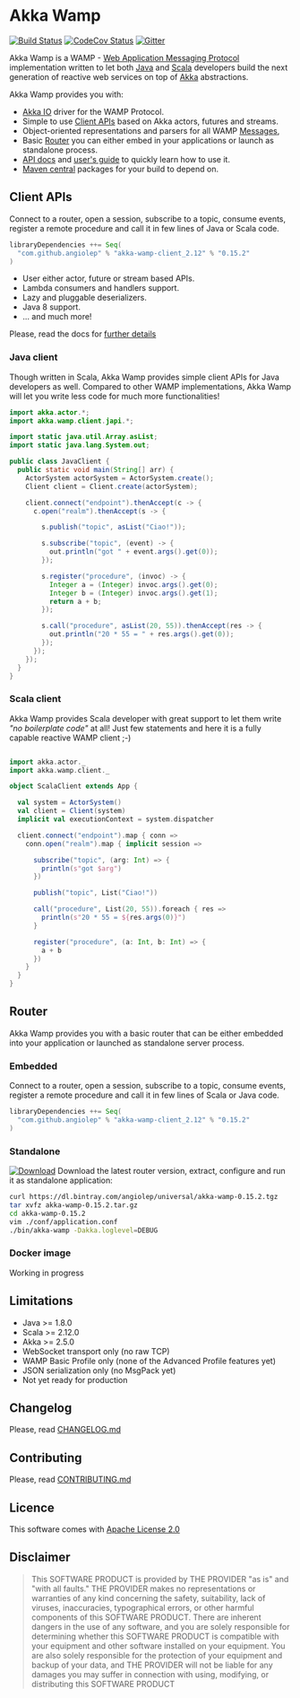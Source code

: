 # Akka Wamp
[![Build Status][travis-image]][travis-url] [![CodeCov Status][codecov-image]][codecov-url] [![Gitter][gitter-image]][gitter-url]

Akka Wamp is a WAMP - [Web Application Messaging Protocol](http://wamp-proto.org/) implementation written to let both [Java](http://www.java.com) and [Scala](http://scala-lang.org/)  developers build the next generation of reactive web services on top of [Akka](http://akka.io/) abstractions.

Akka Wamp provides you with:

* [Akka IO](https://doc.akka.io/docs/akka/current/io.html) driver for the WAMP Protocol.
* Simple to use [Client APIs](https://angiolep.github.io/projects/akka-wamp/client) based on Akka actors, futures and streams.
* Object-oriented representations and parsers for all WAMP [Messages](https://angiolep.github.io/projects/akka-wamp/messages),
* Basic [Router](https://angiolep.github.io/projects/akka-wamp/router) you can either embed in your applications or launch as standalone process.
* [API docs](https://angiolep.github.io/projects/akka-wamp/api/akka/wamp) and [user's guide](https://angiolep.github.io/projects/akka-wamp) to quickly learn how to use it.
* [Maven central](https://search.maven.org/#search%7Cgav%7C1%7Cg%3A%22com.github.angiolep%22%20AND%20a%3A%22akka-wamp_2.12%22) packages for your build to depend on.


## Client APIs
Connect to a router, open a session, subscribe to a topic, consume events, register a remote procedure and call it in few lines of Java or Scala code.

```scala
libraryDependencies ++= Seq(
  "com.github.angiolep" % "akka-wamp-client_2.12" % "0.15.2"
)
```

* User either actor, future or stream based APIs.
* Lambda consumers and handlers support.
* Lazy and pluggable deserializers.
* Java 8 support.
* ... and much more!

Please, read the docs for [further details](https://angiolep.github.io/projects/akka-wamp)


### Java client
Though written in Scala, Akka Wamp provides simple client APIs for Java developers as well. Compared to other WAMP implementations, Akka Wamp will let you write less code for much more functionalities!

```java
import akka.actor.*;
import akka.wamp.client.japi.*;

import static java.util.Array.asList;
import static java.lang.System.out;

public class JavaClient {
  public static void main(String[] arr) {
    ActorSystem actorSystem = ActorSystem.create();
    Client client = Client.create(actorSystem);

    client.connect("endpoint").thenAccept(c -> {
      c.open("realm").thenAccept(s -> {

        s.publish("topic", asList("Ciao!"));

        s.subscribe("topic", (event) -> {
          out.println("got " + event.args().get(0));
        });

        s.register("procedure", (invoc) -> {
          Integer a = (Integer) invoc.args().get(0);
          Integer b = (Integer) invoc.args().get(1);
          return a + b;
        });

        s.call("procedure", asList(20, 55)).thenAccept(res -> {
          out.println("20 * 55 = " + res.args().get(0));  
        });
      });
    });
  }
}
```


### Scala client
Akka Wamp provides Scala developer with great support to let them write _"no boilerplate code"_ at all! Just few statements and here it is a fully capable reactive WAMP client ;-)

```scala

import akka.actor._
import akka.wamp.client._

object ScalaClient extends App {

  val system = ActorSystem()
  val client = Client(system)
  implicit val executionContext = system.dispatcher

  client.connect("endpoint").map { conn =>
    conn.open("realm").map { implicit session =>

      subscribe("topic", (arg: Int) => {
        println(s"got $arg")
      })

      publish("topic", List("Ciao!"))

      call("procedure", List(20, 55)).foreach { res =>
        println(s"20 * 55 = ${res.args(0)}")
      }

      register("procedure", (a: Int, b: Int) => {
        a + b
      })
    }
  }
}
```

## Router
Akka Wamp provides you with a basic router that can be either embedded into your application or launched as standalone server process.

### Embedded
Connect to a router, open a session, subscribe to a topic, consume events, register a remote procedure and call it in few lines of Scala or Java code.

```scala
libraryDependencies ++= Seq(
  "com.github.angiolep" % "akka-wamp-client_2.12" % "0.15.2"
)
```


### Standalone
[![Download][download-image]][download-url]
Download the latest router version, extract, configure and run it as standalone application:

```bash
curl https://dl.bintray.com/angiolep/universal/akka-wamp-0.15.2.tgz
tar xvfz akka-wamp-0.15.2.tar.gz
cd akka-wamp-0.15.2
vim ./conf/application.conf
./bin/akka-wamp -Dakka.loglevel=DEBUG
```

### Docker image
Working in progress


## Limitations
 * Java >= 1.8.0
 * Scala >= 2.12.0
 * Akka >= 2.5.0
 * WebSocket transport only (no raw TCP)
 * WAMP Basic Profile only (none of the Advanced Profile features yet)
 * JSON serialization only (no MsgPack yet)
 * Not yet ready for production


## Changelog
Please, read [CHANGELOG.md](CHANGELOG.md)

## Contributing
Please, read [CONTRIBUTING.md](CONTRIBUTING.md)

## Licence
This software comes with [Apache License 2.0](http://www.apache.org/licenses/LICENSE-2.0)

## Disclaimer
> This SOFTWARE PRODUCT is provided by THE PROVIDER "as is" and "with all faults." THE PROVIDER makes no representations or warranties of any kind concerning the safety, suitability, lack of viruses, inaccuracies, typographical errors, or other harmful components of this SOFTWARE PRODUCT. There are inherent dangers in the use of any software, and you are solely responsible for determining whether this SOFTWARE PRODUCT is compatible with your equipment and other software installed on your equipment. You are also solely responsible for the protection of your equipment and backup of your data, and THE PROVIDER will not be liable for any damages you may suffer in connection with using, modifying, or distributing this SOFTWARE PRODUCT

[travis-image]: https://travis-ci.org/angiolep/akka-wamp.svg?branch=master
[travis-url]: https://travis-ci.org/angiolep/akka-wamp

[codecov-image]: https://codecov.io/gh/angiolep/akka-wamp/branch/master/graph/badge.svg
[codecov-url]: https://codecov.io/gh/angiolep/akka-wamp

[gitter-image]: https://badges.gitter.im/angiolep/akka-wamp.svg
[gitter-url]: https://gitter.im/angiolep/akka-wamp?utm_source=badge&utm_medium=badge&utm_campaign=pr-badge&utm_content=body_badge

[download-image]: https://api.bintray.com/packages/angiolep/universal/akka-wamp/images/download.svg
[download-url]: https://bintray.com/angiolep/universal/download_file?file_path=akka-wamp-0.15.2.tgz
